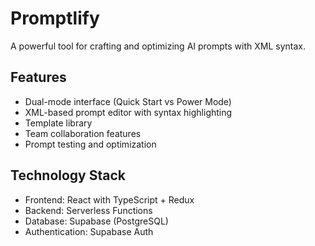 # Promptlify

A powerful tool for crafting and optimizing AI prompts with XML syntax.

## Features

- Dual-mode interface (Quick Start vs Power Mode)
- XML-based prompt editor with syntax highlighting
- Template library
- Team collaboration features
- Prompt testing and optimization

## Technology Stack

- Frontend: React with TypeScript + Redux
- Backend: Serverless Functions
- Database: Supabase (PostgreSQL)
- Authentication: Supabase Auth
